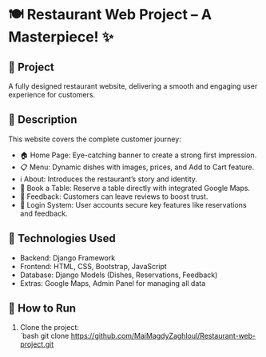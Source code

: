 # 🍽️ Restaurant Web Project – A Masterpiece! ✨

## 🔹 Project
A fully designed restaurant website, delivering a smooth and engaging user experience for customers.

## 🔹 Description
This website covers the complete customer journey:  
- 🏠 Home Page: Eye-catching banner to create a strong first impression.  
- 📋 Menu: Dynamic dishes with images, prices, and Add to Cart feature.  
- ℹ️ About: Introduces the restaurant’s story and identity.  
- 📅 Book a Table: Reserve a table directly with integrated Google Maps.  
- 💬 Feedback: Customers can leave reviews to boost trust.  
- 🔐 Login System: User accounts secure key features like reservations and feedback.  

## 🔹 Technologies Used
- Backend: Django Framework  
- Frontend: HTML, CSS, Bootstrap, JavaScript  
- Database: Django Models (Dishes, Reservations, Feedback)  
- Extras: Google Maps, Admin Panel for managing all data  

## 🔹 How to Run
1. Clone the project:  
   `bash
   git clone https://github.com/MaiMagdyZaghloul/Restaurant-web-project.git
